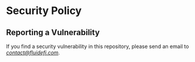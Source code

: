 # Security Policy

## Reporting a Vulnerability

If you find a security vulnerability in this repository, please send an email to *contact@fluidefi.com*. 
